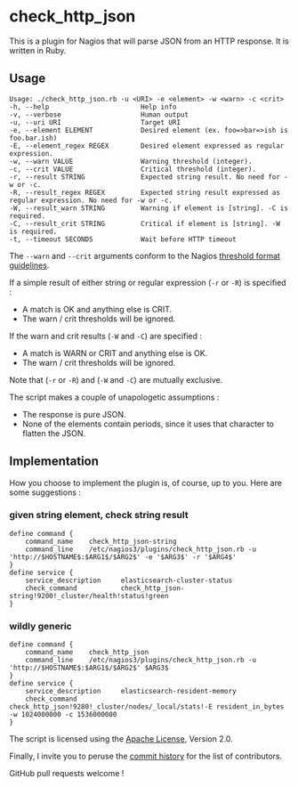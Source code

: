 check_http_json
===============

This is a plugin for Nagios that will parse JSON from an HTTP response.  It is written in Ruby.

Usage
-----

    Usage: ./check_http_json.rb -u <URI> -e <element> -w <warn> -c <crit>
    -h, --help                       Help info
    -v, --verbose                    Human output
    -u, --uri URI                    Target URI
    -e, --element ELEMENT            Desired element (ex. foo=>bar=>ish is foo.bar.ish)
    -E, --element_regex REGEX        Desired element expressed as regular expression.
    -w, --warn VALUE                 Warning threshold (integer).
    -c, --crit VALUE                 Critical threshold (integer).
    -r, --result STRING              Expected string result. No need for -w or -c.
    -R, --result_regex REGEX         Expected string result expressed as regular expression. No need for -w or -c.
    -W, --result_warn STRING         Warning if element is [string]. -C is required.
    -C, --result_crit STRING         Critical if element is [string]. -W is required.
    -t, --timeout SECONDS            Wait before HTTP timeout

The `--warn` and `--crit` arguments conform to the Nagios [threshold format guidelines].

If a simple result of either string or regular expression (`-r` or `-R`) is specified :

* A match is OK and anything else is CRIT.
* The warn / crit thresholds will be ignored.

If the warn and crit results (`-W` and `-C`) are specified :

* A match is WARN or CRIT and anything else is OK.
* The warn / crit thresholds will be ignored.

Note that (`-r` or `-R`) and (`-W` and `-C`) are mutually exclusive.

The script makes a couple of unapologetic assumptions :

* The response is pure JSON.
* None of the elements contain periods, since it uses that character to flatten the JSON.

Implementation
--------------

How you choose to implement the plugin is, of course, up to you.  Here are some suggestions :

### given string element, check string result
    define command {
        command_name    check_http_json-string
        command_line    /etc/nagios3/plugins/check_http_json.rb -u 'http://$HOSTNAME$:$ARG1$/$ARG2$' -e '$ARG3$' -r '$ARG4$'
    }
    define service {
        service_description     elasticsearch-cluster-status
        check_command           check_http_json-string!9200!_cluster/health!status!green
    }

### wildly generic
    define command {
        command_name    check_http_json
        command_line    /etc/nagios3/plugins/check_http_json.rb -u 'http://$HOSTNAME$:$ARG1$/$ARG2$' $ARG3$
    }
    define service {
        service_description     elasticsearch-resident-memory
        check_command           check_http_json!9280!_cluster/nodes/_local/stats!-E resident_in_bytes -w 1024000000 -c 1536000000
    }

The script is licensed using the [Apache License], Version 2.0.

Finally, I invite you to peruse the [commit history] for the list of contributors.

GitHub pull requests welcome !

[threshold format guidelines]: http://nagiosplug.sourceforge.net/developer-guidelines.html
[Apache License]: http://www.apache.org/licenses/LICENSE-2.0
[commit history]: https://github.com/phrawzty/check_http_json/commits/master
